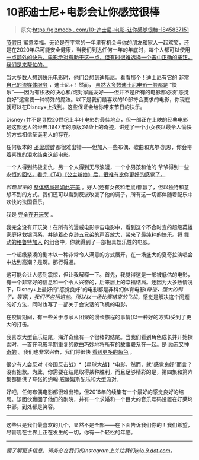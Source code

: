 # 10部迪士尼+电影会让你感觉很棒

> 原文:[https://gizmodo . com/10-迪士尼-电影-让你感觉很棒-1845837151](https://gizmodo.com/10-disney-movies-thatll-make-you-feel-great-1845837151)

[节假日](https://gizmodo.com/13-christmas-movie-elves-from-naughty-to-nice-1845908533) 寓意幸福。无论是在平常的一年里有机会与你的朋友和家人一起欢笑，还是在2020年尽可能安全健康，当我们到达任何一年的年底时，每个人都可以使用 [一点额外的快乐。电影绝对有助于这一点，但有时很难选择一个击中正确的按钮。我们是来帮忙的。](https://io9.gizmodo.com/5-nerdy-and-affordable-decoration-ideas-for-the-holid-1845793326)

当大多数人想到快乐电影时，他们会想到迪斯尼。看看那个！迪士尼有它的 [非常自己的流媒体服务](https://io9.gizmodo.com/disney-has-updated-disney-pluss-content-warning-for-old-1845407406) ，迪士尼+！然而， [虽然大多数迪士尼电影一般都是](https://gizmodo.com/the-a-z-guide-to-all-the-offbeat-disney-movies-you-nee-1843029080) “快乐”——因为有积极的决心和/或对家庭友好——但并不是所有的电影都必须“感觉良好”这需要一种特殊的魔法。以下是我们最喜欢的10部符合要求的电影，你现在就可以在Disney+上找到。这些保证会给你带来节日的快乐。

Disney+并不是寻找20世纪上半叶电影的最佳地点，但一部正在上映的经典电影是这部迷人的经典:1947年的原版*34街*上的奇迹，讲述了一个小女孩以最令人愉快的方式相信圣诞老人的存在。

任何版本的 [*圣诞颂歌*](https://io9.gizmodo.com/7-non-traditional-versions-of-a-christmas-carol-to-warm-1840041401) 都很难出错——但加入一些布偶、歌曲和克尔·凯恩，你会带着喜悦的泪水结束这部电影。

一个人得到终极复仇，另一个人得到无尽浪漫，一个小男孩和他的 爷爷得到一些 [永恒的回忆。看完《T4》《公主新娘》后，很难有比你更好的感觉了。](https://io9.gizmodo.com/the-princess-bride-board-game-is-an-inconceivably-good-1844687619) 

*料理鼠王*的 [整体结局是如此完美](https://io9.gizmodo.com/ratatouilles-best-scene-proves-that-sometimes-live-ac-1796491809) 。好人(还有女孩和老鼠)都赢了，但以独特和意想不到的方式。我们还可以看到反派改变了他的调子，所有这一切都伴随着配乐中欢快的法国音乐。

我是 [完全在开玩笑](https://io9.gizmodo.com/the-incredible-avengers-infinity-war-lives-up-to-all-t-1825497110) 。

我完全没有开玩笑！在所有的漫威电影宇宙电影中，看到这个不合时宜的超级英雄家庭拯救银河系，并随着杰克逊五兄弟的声音放大，带来了最纯粹的快乐。将 [舞动的格鲁特加入](https://io9.gizmodo.com/dancing-groot-is-real-and-he-dances-1620273266#!) 的组合中，你就得到了一部极具娱乐性的电影。

一个超级紧凑的剧本以一种非常令人满意的方式展开，在一场盛大的夏奇拉演唱会中达到高潮？是啊。那行得通。

这可能会让人感到震惊，但让我解释一下。首先，我觉得这是一部被低估的电影，有一个非常好的信息和一个令人兴奋的，后来居上的幸福结局。还因为大多数情况下，Disney+上最好的“感觉良好”的电影都是非科幻体育电影(*奇迹，强大的鸭子，*等等)，我们不包括这些。所以以一场比赛结束的*飞机*，感觉是解决这个问题的好方法，同时也写了一部关于会说话的飞机的电影。

在疫情期间，有一些关于与家人团聚的漫长旅程的事情(以一种好的方式)受到了更大的打击。

我喜欢大型音乐结尾，海洋奇缘有一个很棒的结尾。当我们看到角色成长并开始探索时，一首在电影早期重复的歌曲巧妙地将所有的故事联系在一起。是 [励志又神奇的](https://gizmodo.com/disneys-moana-is-damn-near-perfect-1789236125) 。我们也非常兴奋，我们将很快 [看到更多的角色](https://io9.gizmodo.com/disney-and-pixar-s-new-animation-announcements-were-wil-1845860699) 。

很少有人会反对《帝国反击战》*【星球大战】*电影。然而，就“感觉良好”而言？没有抱歉。为此，你需要在结尾取得某种胜利，而且足够精彩的是，第四集和第六集都提供了夸张的约翰·威廉姆斯配乐和大型派对。

好吧，任何布偶电影都很难出错，但2016年的续集有一个最好的感觉良好的结局。该团伙赢回了他们的剧院，并有一个求婚和一个巨大的音乐号码设置在好莱坞中部。到处都是笑容。

* * *

这些只是我们最喜欢的几个，显然不是全部——在下面告诉我们你的！我们希望，尽管现在世界上正在发生的一切，你有一个轻松的年底。

* * *

*要了解更多信息，请务必在我们的Instagram上关注我们@*[*io 9 dot com*](https://www.instagram.com/io9dotcom/)*。*